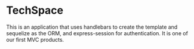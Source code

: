 # TechSpace

This is an application that uses handlebars to create the template and sequelize as the ORM, and express-session for authentication.
It is one of our first MVC products.
